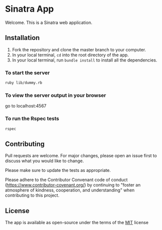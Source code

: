 # Sinatra App

Welcome. This is a Sinatra web application. 

## Installation

1. Fork the repository and clone the master branch to your computer.
2. In your local terminal, ```cd``` into the root directory of the app.
3. In your local terminal, run ```bundle install``` to install all the dependencies. 
 
### To start the server
```bash
ruby lib/dummy.rb
```

### To view the server output in your browser
go to localhost:4567

### To  run the Rspec tests

```bash
rspec
```
 
## Contributing

Pull requests are welcome. For major changes, please open an issue first to discuss what you would like to change.

Please make sure to update the tests as appropriate.

Please adhere to the Contributor Convenant code of conduct (https://www.contributor-covenant.org/) by continuing to "foster an atmosphere of kindness, cooperation, and understanding" when contributing to this project. 

## License
The app is available as open-source under the terms of the [MIT](https://choosealicense.com/licenses/mit/) license